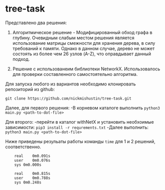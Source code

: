 # tree-task

Представлено два решения:
1. Алгоритмическое решение - Модифицированный обход графа в глубину. Очевидным слабым местом решения является использование матрицы смежности для хранения дерева, в силу требований к памяти. Однако в данном случае, дерево не может состоять из более чем 26 узлов (A-Z), что оправдывает данный подход.

2. Решение с использованеим библиотеки NetworkX. Использовалось для проверки составленного самостоятельно алгоритма.

Для запуска любого из вариантов необходимо клонировать репозиторий из github:

`git clone https://github.com/nickmishustin/tree-task.git`

Далее, для первого решения:
    -В корневом каталоге выполнить `python3 main.py <path-to-dot-file>`

Для второго:
    -перейти в каталог withNetX и установить необхоимые зависимости: 
`pip3 install -r requrements.txt`
    -Далее выполнить:
`python3 main.py <path-to-dot-file>`

Ниже приведены резульаты работы команды `time` для 1 и 2 решений, соответственно. 

```
    real    0m0.091s
    user    0m0.076s
    sys 0m0.000s
```

```
    real    0m0.815s
    user    0m0.788s
    sys 0m0.248s
```
